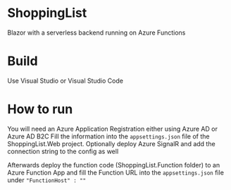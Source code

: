 # ShoppingList

Blazor with a serverless backend running on Azure Functions

# Build

Use Visual Studio or Visual Studio Code

# How to run

You will need an Azure Application Registration either using Azure AD or Azure AD B2C
Fill the information into the ```appsettings.json``` file of the ShoppingList.Web project.
Optionally deploy Azure SignalR and add the connection string to the config as well

Afterwards deploy the function code (ShoppingList.Function folder) to an Azure Function App and fill the Function URL into the ```appsettings.json``` file under 
```"FunctionHost" : ""```

